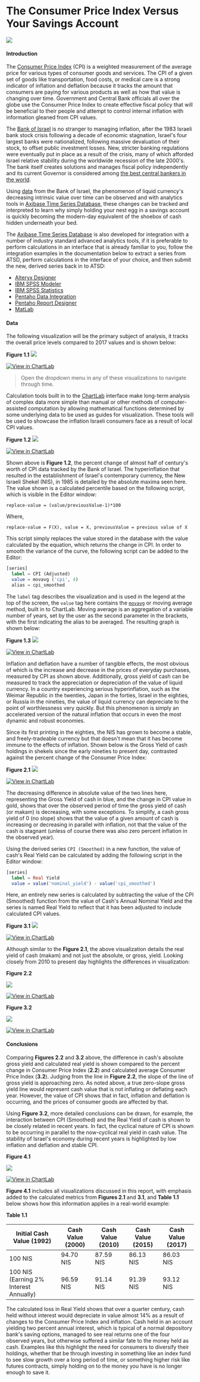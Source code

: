 The Consumer Price Index Versus Your Savings Account
===

![](Images/CPI_1.1.png)

#### Introduction

The [Consumer Price Index](https://www.bls.gov/cpi/home.htm) (CPI) is a weighted measurement of the average price for various types of consumer goods and services. 
The CPI of a given set of goods like transportation, food costs, or medical care is a strong indicator of inflation and deflation 
because it tracks the amount that consumers are paying for various products as well as how that value is changing 
over time. Government and Central Bank officials all over the globe use the Consumer Price Index to create effective fiscal policy that
will be beneficial to their people and attempt to control internal inflation with information gleaned from CPI values.
 
The [Bank of Israel](http://www.boi.org.il/en/Pages/Default.aspx) is no stranger to managing inflation, after the 1983 Israeli bank stock crisis following a decade of economic stagnation, 
Israel's four largest banks were nationalized, following massive devaluation of their stock, to offset public investment
losses. New, stricter banking regulations were eventually put in place as a result of the crisis, many of which afforded Israel relative
stability during the worldwide recession of the late 2000's. The bank itself creates solutions and manages fiscal policy
independently and its current Governor is considered among [the best central bankers in the world](https://d2tyltutevw8th.cloudfront.net/media/document/central-bankers-2016-1472776973.pdf).

Using [data](http://www.boi.org.il/en/DataAndStatistics/Pages/Default.aspx) from the Bank of Israel, the phenomenon of 
liquid currency's decreasing intrinsic value over time can be observed and with analytics tools in [Axibase Time Series Database](https://axibase.com/products/axibase-time-series-database/),
these changes can be tracked and interpreted to learn why simply holding your nest egg in
a savings account is quickly becoming the modern-day equivalent of the shoebox of cash hidden underneath your bed.

The [Axibase Time Series Database](https://axibase.com/products/axibase-time-series-database/) is also developed for integration with a number of industry standard advanced analytics
tools, if it is preferable to perform calculations in an interface that is already familiar to you, follow the integration
examples in the documentation below to extract a series from ATSD, perform calculations in the interface of your choice, and
then submit the new, derived series back in to ATSD:

* [Alteryx Designer](https://github.com/axibase/atsd/blob/master/integration/alteryx/README.md#alteryx-designer)
* [IBM SPSS Modeler](https://github.com/axibase/atsd/blob/master/integration/spss/modeler/README.md#ibm-spss-modeler)
* [IBM SPSS Statistics](https://github.com/axibase/atsd/blob/master/integration/spss/statistics/README.md)
* [Pentaho Data Integration](https://github.com/axibase/atsd/blob/master/integration/pentaho/data-integration/README.md)
* [Pentaho Report Designer](https://github.com/axibase/atsd/blob/master/integration/pentaho/report-designer/README.md)
* [MatLab](https://github.com/axibase/atsd/blob/master/integration/matlab/README.md)

#### Data

The following visualization will be the primary subject of analysis, it tracks the overall price levels compared to 2017
values and is shown below:


**Figure 1.1**
![](Images/CPI_4.1.png)

[![View in ChartLab](Images/button.png)](https://apps.axibase.com/chartlab/f322562c/10/#fullscreen)

> Open the dropdown menu in any of these visualizations to navigate through time.

Calculation tools built in to the [ChartLab](https://apps.axibase.com/) interface make long-term analysis of complex data more simple than manual or
other methods of computer-assisted computation by allowing mathematical functions determined by some underlying data to be
used as guides for visualization. These tools will be used to showcase the inflation Israeli consumers face as a result of
local CPI values.

**Figure 1.2**
![](Images/CPI_2.1.png)

[![View in ChartLab](Images/button.png)](https://apps.axibase.com/chartlab/f322562c/7/#fullscreen)

Shown above is **Figure 1.2**, the percent change of almost half of century's worth of CPI data tracked by the Bank of Israel. The hyperinflation that resulted
in the establishment of Israel's contemporary currency, the New Israeli Shekel (NIS), in 1985 is detailed by the absolute maxima 
seen here. The value shown is a calculated percentile based on the following script, which is visible in
the Editor window:

`replace-value = (value/previousValue-1)*100`

Where,

`
replace-value = F(X),
value = X,
previousValue = previous value of X
`

This script simply replaces the value stored in the database with the value calculated by the equation, which returns the
change in CPI. In order to smooth the variance of the curve, the following script can be added to the Editor:

```sql
[series]
  label = CPI (Adjusted)
  value = movavg ('cpi', 4)
  alias = cpi_smoothed 
```

The `label` tag describes the visualization and is used in the legend at the top of the screen, the `value` tag here contains
the [`movavg`](https://axibase.com/products/axibase-time-series-database/visualization/widgets/time-chart/) or moving average 
method, built in to ChartLab. Moving average is an aggregation of a variable number of years, set by the user as the second
parameter in the brackets, with the first indicating the alias to be averaged. The resulting graph is shown below:


**Figure 1.3**
![](Images/CPI_3.1.png)

[![View in ChartLab](Images/button.png)](https://apps.axibase.com/chartlab/f322562c/8/#fullscreen)

Inflation and deflation have a number of tangible effects, the most obvious of which is the increase and decrease in the prices
of everyday purchases, measured by CPI as shown above. Additionally, gross yield of cash can be measured to track the appreciation
or depreciation of the value of liquid currency. In a country experiencing serious hyperinflation, such as the Weimar Republic 
in the twenties, Japan in the forties, Israel in the eighties, or Russia in the nineties, the value of liquid currency can
depreciate to the point of worthlessness very quickly. But this phenomenon is simply an accelerated version of the natural 
inflation that occurs in even the most dynamic and robust economies. 

Since its first printing in the eighties, the NIS has grown to become a stable, and freely-tradeable currency but that doesn't
mean that it has become immune to the effects of inflation. Shown below is the Gross Yield of cash holdings in shekels since
the early nineties to present day, contrasted against the percent change of the Consumer Price Index:


**Figure 2.1**
![](Images/CPI_5.1.png)

[![View in ChartLab](Images/button.png)](https://apps.axibase.com/chartlab/f322562c/13/#fullscreen)

The decreasing difference in absolute value of the two lines here, representing the Gross Yield of cash in blue, and the change
in CPI value in gold, shows that over the observed period of time the gross yield of cash (or makam) is decreasing, with 
some exceptions. To simplify, a cash gross yield of 0 (no slope) shows that the value of a given amount of cash is increasing
or decreasing in parallel with inflation, not that the value of the cash is stagnant (unless of course there was also zero percent inflation
in the observed year). 

Using the derived series `CPI (Smoothed)` in a new function, the value of cash's Real Yield can be calculated by adding the
following script in the Editor window:

```sql
[series]
  label = Real Yield
  value = value('nominal_yield') - value('cpi_smoothed')
```

Here, an entirely new series is calculated by subtracting the value of the CPI (Smoothed) function from the value of Cash's
Annual Nominal Yield and the series is named Real Yield to reflect that it has been adjusted to include calculated CPI values.

**Figure 3.1**
![](Images/CPI_6.1.png)

[![View in ChartLab](Images/button.png)](https://apps.axibase.com/chartlab/f322562c/12/#fullscreen)

Although similar to the **Figure 2.1**, the above visualization details the real yield of cash (makam) and not just the absolute,
or gross, yield. Looking closely from 2010 to present day highlights the differences in visualization:

**Figure 2.2**

![](Images/CPI_5.2.png)

[![View in ChartLab](Images/button.png)](https://apps.axibase.com/chartlab/f322562c/16/#fullscreen)

**Figure 3.2**

![](Images/CPI_6.2.png)

[![View in ChartLab](Images/button.png)](https://apps.axibase.com/chartlab/f322562c/18/#fullscreen)

#### Conclusions

Comparing **Figures 2.2** and **3.2** above, the difference in cash's absolute gross yield and calculated real yield is shown
compared to the percent change in Consumer Price Index (**2.2**) and calculated average Consumer Price Index (**3.2**).
Judging from the line in **Figure 2.2**, the slope of the line of gross yield is approaching zero. As noted above,
a true zero-slope gross yield line would represent cash value that is not inflating or deflating each year. However, the value of CPI
shows that in fact, inflation and deflation is occurring, and the prices of consumer goods are affected by that.

Using **Figure 3.2**, more detailed conclusions can be drawn, for example, the interaction between CPI (Smoothed) and the Real Yield
of cash is shown to be closely related in recent years. In fact, the cyclical nature of CPI is shown to be occurring in parallel
to the now-cyclical real yield in cash value. The stability of Israel's economy during recent years is highlighted by low inflation and deflation
and stable CPI. 

**Figure 4.1**

![](Images/CPI_7.1.png)

[![View in ChartLab](Images/button.png)](https://apps.axibase.com/chartlab/f322562c/19/#fullscreen)

**Figure 4.1** includes all visualizations discussed in this report, with emphasis added to the calculated metrics from **Figures
2.1** and **3.1**, and **Table 1.1** below shows how this information applies in a real-world example:

**Table 1.1**

| Initial Cash Value (1992) | Cash Value (2000) | Cash Value (2010) | Cash Value (2015) | Cash Value (2017) |
|-----------------------------|----------------------|----------------------|----------------------|----------------------|
| 100 NIS | 94.70 NIS | 87.59 NIS | 86.13 NIS | 86.03 NIS |
| 100 NIS (Earning 2% Interest Annually) | 96.59 NIS | 91.14 NIS | 91.39 NIS | 93.12 NIS |

The calculated loss in Real Yield shows that over a quarter century, cash held without interest would depreciate in value almost
14% as a result of changes to the Consumer Price Index and inflation. Cash held in an account yielding two percent annual
interest, which is typical of a normal depository bank's saving options, managed to see real returns one of the four observed
years, but otherwise suffered a similar fate to the money held as cash. Examples like this highlight the need for consumers
to diversify their holdings, whether that be through investing in something like an index fund to see slow growth over a long
period of time, or something higher risk like futures contracts, simply holding on to the money you have is no longer enough
to save it.

